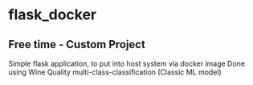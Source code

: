 # flask_docker
## Free time - Custom Project

Simple flask application, to put into host system via docker image
Done using Wine Quality multi-class-classification (Classic ML model)
